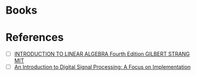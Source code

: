 # Books


# References

- [ ] [INTRODUCTION TO LINEAR ALGEBRA Fourth Edition GILBERT STRANG MIT](http://students.aiu.edu/submissions/profiles/resources/onlineBook/Y5B7M4_Introduction_to_Linear_Algebra-_Fourth_Edition.pdf)
- [ ] [An Introduction to Digital Signal Processing: A Focus on Implementation](https://library.oapen.org/bitstream/handle/20.500.12657/59716/9781000793888.pdf)
